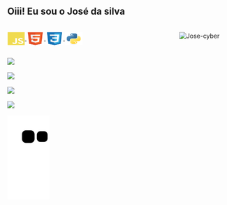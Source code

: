 ## Oiii! Eu sou o José da silva 
 <div>
  <a href="https://github.com/Jose-cyber">
</div>
<div style="display: inline_block"><br>
  <img align="center" alt="Jose-cyber" height="30" width="40" src="https://raw.githubusercontent.com/devicons/devicon/master/icons/javascript/javascript-plain.svg">
  <img align="center" alt="Jose-cyber" height="30" width="40" src="https://raw.githubusercontent.com/devicons/devicon/master/icons/html5/html5-original.svg">
  <img align="center" alt="Jose-cyber" height="30" width="40" src="https://raw.githubusercontent.com/devicons/devicon/master/icons/css3/css3-original.svg">
  <img align="center" alt="Jose-cyber" height="30" width="40" src="https://raw.githubusercontent.com/devicons/devicon/master/icons/python/python-original.svg">

  <img align="right" alt="Jose-cyber" height="150" width="110" src="https://i.ibb.co/Fqd2zz1/223333520-1961753367316920-18614624298789026-n.jpg">
</div>
  
  ##
 
<div> 

  <a href="https://www.instagram.com/junior_zezin/" target="_blank"><img src="https://img.shields.io/badge/-Instagram-%23E4405F?style=for-the-badge&logo=instagram&logoColor=white" target="_blank"></a>

  <a href = "mailto:josedasilvacostacosta@gmail.com"><img src="https://img.shields.io/badge/-Gmail-%23333?style=for-the-badge&logo=gmail&logoColor=white" target="_blank"></a>

  <a href="https://www.linkedin.com/in/jose-junior-silva/" target="_blank"><img src="https://img.shields.io/badge/-LinkedIn-%230077B5?style=for-the-badge&logo=linkedin&logoColor=white" target="_blank"></a> 

   <a href="https://www.facebook.com/josedasilvacosta.costa.3/" target="_blank"><img src="https://img.shields.io/badge/-Facebook-%230077B5?style=for-the-badge&logo=facebook&logoColor=white" target="_blank"></a> 
 
  ![Snake animation](https://github.com/rafaballerini/rafaballerini/blob/output/github-contribution-grid-snake.svg)
 
</div>
